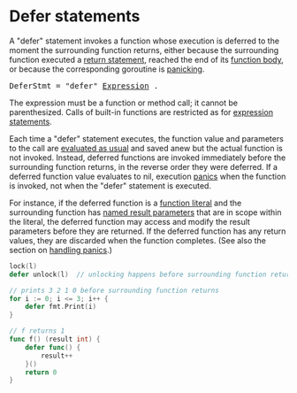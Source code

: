 # Defer statements

A "defer" statement invokes a function whose execution is deferred to the moment the surrounding function returns, either because the surrounding function executed a [return statement](/Statements/return_statements.html), reached the end of its [function body](/Declarations%20and%20scope/function_declarations.html), or because the corresponding goroutine is [panicking](/Built-in%20functions/handling_panics.html).

<pre>
<a id="DeferStmt">DeferStmt</a> = "defer" <a href="/Expressions/operators.html#Expression">Expression</a> .
</pre>

The expression must be a function or method call; it cannot be parenthesized. Calls of built-in functions are restricted as for [expression statements](/Statements/expression_statements.html).

Each time a "defer" statement executes, the function value and parameters to the call are [evaluated as usual](/Expressions/calls.html) and saved anew but the actual function is not invoked. Instead, deferred functions are invoked immediately before the surrounding function returns, in the reverse order they were deferred. If a deferred function value evaluates to nil, execution [panics](/Built-in%20functions/handling_panics.html) when the function is invoked, not when the "defer" statement is executed.

For instance, if the deferred function is a [function literal](/Expressions/function_literals.html) and the surrounding function has [named result parameters](/Types/function_types.html) that are in scope within the literal, the deferred function may access and modify the result parameters before they are returned. If the deferred function has any return values, they are discarded when the function completes. (See also the section on [handling panics](/Built-in%20functions/handling_panics.html).)

```go
lock(l)
defer unlock(l)  // unlocking happens before surrounding function returns

// prints 3 2 1 0 before surrounding function returns
for i := 0; i <= 3; i++ {
	defer fmt.Print(i)
}

// f returns 1
func f() (result int) {
	defer func() {
		result++
	}()
	return 0
}
```